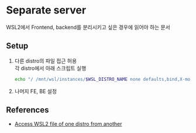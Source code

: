 # Separate server

WSL2에서 Frontend, backend를 분리시키고 싶은 경우에 읽어야 하는 문서

## Setup

1. 다른 distro의 파일 접근 허용  
   각 distro에서 아래 스크립트 실행

   ```bash
   echo "/ /mnt/wsl/instances/$WSL_DISTRO_NAME none defaults,bind,X-mount.mkdir 0 0" | sudo tee -a /etc/fstab
   ```

1. 나머지 FE, BE 설정

## References

- [Access WSL2 file of one distro from another](https://superuser.com/questions/1659218/is-there-a-way-to-access-files-from-one-wsl-2-distro-image-in-another-one)
